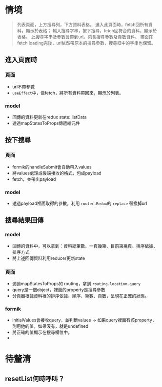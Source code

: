 # 情境
> 列表頁面，上方搜尋列，下方資料表格。
> 進入此頁面時，fetch回所有資料，顯示於表格；
> 輸入搜尋字串，按下搜尋，fetch回符合的資料，顯示於表格。
> 此搜尋字串及參數會帶到url。包含搜尋參數及頁數資料。
> 畫面在fetch loading完後，url依然帶原本的搜尋參數，搜尋框中的字串也保留。



## 進入頁面時

### 頁面
- url不帶參數
- `useEffect`中，做fetch，將所有資料帶回來，顯示於列表。

### model
- 回傳的資料更新在redux state: listData
- 透過mapStatesToProps傳遞給元件



## 按下搜尋

### 頁面
- formik的handleSubmit會自動帶入values
- 將values處理成後端接收的格式，包成payload
- fetch，並帶出payload 

### model
- 透過payload裡面取得的參數，利用 `router.Redux`的 `replace` 替換掉url



## 搜尋結果回傳

### model
- 回傳的資料中，可以拿到：資料總筆數、一頁幾筆、目前第幾頁、排序依據、排序方式
- 將上述回傳資料利用reducer更新state

### 頁面
- 透過mapStatesToProps的 routing，拿到 `routing.location.query`
- query是一個object，裡面的property是搜尋參數
- 分頁器根據資料裡的排序依據、順序、筆數、頁數，呈現在正確的狀態。

### formik
- initialValues會接收query，並判斷values -> 如果query裡面有該property，則用他的值，如果沒有，就是undefined
- 將正確的值顯示在搜尋欄位中。
- 





# 待釐清
## resetList何時呼叫？
